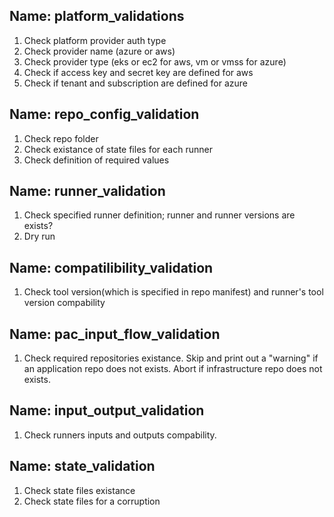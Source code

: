 ## Name: platform_validations

1. Check platform provider auth type
2. Check provider name (azure or aws)
3. Check provider type (eks or ec2 for aws, vm or vmss for azure)
4. Check if access key and secret key are defined for aws
5. Check if tenant and subscription are defined for azure

## Name: repo_config_validation

  1. Check repo folder
  2. Check existance of state files for each runner 
  3. Check definition of required values


## Name: runner_validation
1. Check specified runner definition; runner and runner versions are exists?
2. Dry run

## Name: compatilibility_validation
1. Check tool version(which is specified in repo manifest) and runner's tool version compability

## Name: pac_input_flow_validation
1. Check required repositories existance. Skip and print out a "warning" if an application repo does not exists. Abort if infrastructure repo does not exists.

## Name: input_output_validation
1. Check runners inputs and outputs compability.

## Name: state_validation
1. Check state files existance
2. Check state files for a corruption